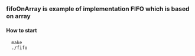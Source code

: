 ### fifoOnArray is example of implementation FIFO which is based on array

#### How to start

```console
  make
  ./fifo
```
